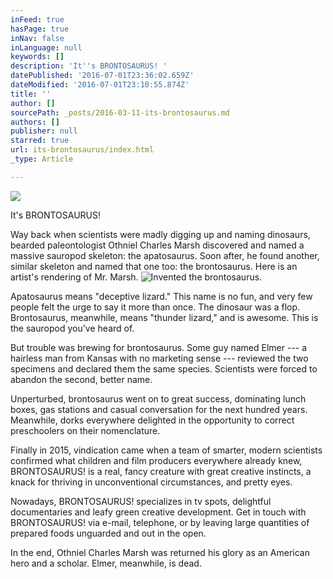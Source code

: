 ```yaml
---
inFeed: true
hasPage: true
inNav: false
inLanguage: null
keywords: []
description: 'It''s BRONTOSAURUS! '
datePublished: '2016-07-01T23:36:02.659Z'
dateModified: '2016-07-01T23:10:55.874Z'
title: ''
author: []
sourcePath: _posts/2016-03-11-its-brontosaurus.md
authors: []
publisher: null
starred: true
url: its-brontosaurus/index.html
_type: Article

---
```

![](https://the-grid-user-content.s3-us-west-2.amazonaws.com/4cd11b28-e399-4bf5-9c44-7bad75748f0a.jpg)

It's BRONTOSAURUS! 

Way back when scientists were madly digging up and naming dinosaurs, bearded paleontologist Othniel Charles Marsh discovered and named a massive sauropod skeleton: the apatosaurus. Soon after, he found another, similar skeleton and named that one too: the brontosaurus. Here is an artist's rendering of Mr. Marsh.
![Invented the brontosaurus.](https://the-grid-user-content.s3-us-west-2.amazonaws.com/ca582214-87de-4ed4-863d-69e6af2187dd.png)

Apatosaurus means "deceptive lizard." This name is no fun, and very few people felt the urge to say it more than once. The dinosaur was a flop. Brontosaurus, meanwhile, means "thunder lizard," and is awesome. This is the sauropod you've heard of. 

But trouble was brewing for brontosaurus. Some guy named Elmer --- a hairless man from Kansas with no marketing sense --- reviewed the two specimens and declared them the same species. Scientists were forced to abandon the second, better name. 

Unperturbed, brontosaurus went on to great success, dominating lunch boxes, gas stations and casual conversation for the next hundred years. Meanwhile, dorks everywhere delighted in the opportunity to correct preschoolers on their nomenclature.

Finally in 2015, vindication came when a team of smarter, modern scientists confirmed what children and film producers everywhere already knew, BRONTOSAURUS! is a real, fancy creature with great creative instincts, a knack for thriving in unconventional circumstances, and pretty eyes. 

Nowadays, BRONTOSAURUS! specializes in tv spots, delightful documentaries and leafy green creative development. Get in touch with BRONTOSAURUS! via e-mail, telephone, or by leaving large quantities of prepared foods unguarded and out in the open. 

In the end, Othniel Charles Marsh was returned his glory as an American hero and a scholar. Elmer, meanwhile, is dead.